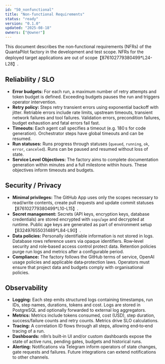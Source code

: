 ```yaml
---
id: "50_nonfunctional"
title: "Non‑functional Requirements"
status: "ready"
version: "0.1.0"
updated: "2025-08-18"
owners: ["@owner"]
---
```


This document describes the non‑functional requirements (NFRs) of the QuantaPilot factory in the development and test scope. NFRs for the deployed target applications are out of scope【876102779380499†L24-L28】.

## Reliability / SLO

* **Error budgets:** For each run, a maximum number of retry attempts and token budget is defined. Exceeding budgets pauses the run and triggers operator intervention.
* **Retry policy:** Steps retry transient errors using exponential backoff with jitter. Retriable errors include rate limits, upstream timeouts, transient network failures and tool failures. Validation errors, precondition failures, budget exhaustion and fatal errors fail fast.
* **Timeouts:** Each agent call specifies a timeout (e.g. 180 s for code generation). Orchestrator steps have global timeouts and can be resumed.
* **Run statuses:** Runs progress through statuses (`queued`, `running`, `ok`, `error`, `canceled`). Runs can be paused and resumed without loss of state.
* **Service Level Objectives:** The factory aims to complete documentation generation within minutes and a full milestone within hours. These objectives inform timeouts and budgets.

## Security / Privacy

* **Minimal privileges:** The GitHub App uses only the scopes necessary to read/write contents, create pull requests and update commit statuses【876102779380499†L10-L15】.
* **Secret management:** Secrets (API keys, encryption keys, database credentials) are stored encrypted with `sops`/`age` and decrypted at runtime. Public age keys are generated as part of environment setup【832497655031489†L84-L90】.
* **Data policies:** Personally identifiable information is not stored in logs. Database rows reference users via opaque identifiers. Row‑level security and role‑based access control protect data. Retention policies purge run logs and metrics after a configurable period.
* **Compliance:** The factory follows the GitHub terms of service, OpenAI usage policies and applicable data‑protection laws. Operators must ensure that project data and budgets comply with organisational policies.

## Observability

* **Logging:** Each step emits structured logs containing timestamps, run IDs, step names, durations, tokens and cost. Logs are stored in PostgreSQL and optionally forwarded to external log aggregators.
* **Metrics:** Metrics include tokens consumed, cost (USD), step duration, success/failure counts and retry counts. Metrics drive SLO calculations.
* **Tracing:** A correlation ID flows through all steps, allowing end‑to‑end tracing of a run.
* **Dashboards:** n8n’s built‑in UI and/or custom dashboards expose the state of active runs, pending gates, budgets and historical runs.
* **Alerting:** Notifications via Telegram inform operators of state changes, gate requests and failures. Future integrations can extend notifications to other channels.
